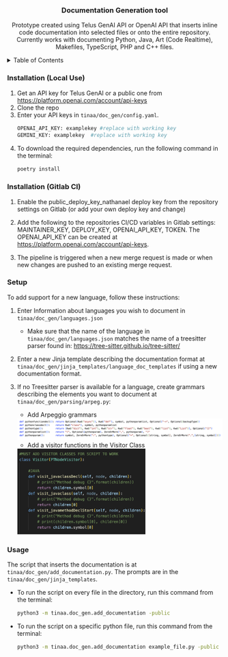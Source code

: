 <h3 align="center">Documentation Generation tool</h3>

  <p align="center">
    Prototype created using Telus GenAI API or OpenAI API that inserts inline code documentation into selected files or onto the entire repository. 
    Currently works with documenting Python, Java, Art (Code Realtime), Makefiles, TypeScript, PHP and C++ files.
  </p>
</div>


<!-- TABLE OF CONTENTS -->
<details>
  <summary>Table of Contents</summary>
  <ol>
    <li>
      <a href="#about-the-project">About The Project</a>
    </li>
    <li>
      <a href="#installation">Installation</a>
    </li>
    <li><a href="#usage">Usage</a></li>
        <li><a href="#llm">LLM-as-judge Evaluation</a></li>

  </ol>
</details>


### Installation (Local Use)

1. Get an API key for Telus GenAI or a public one from https://platform.openai.com/account/api-keys 
2. Clone the repo
   <!-- ```sh
   git@github.com:nathanaelyao/Header-Comment-Generation.git
   ``` -->
3. Enter your API keys in `tinaa/doc_gen/config.yaml`.
   ```sh
   OPENAI_API_KEY: examplekey #replace with working key
   GEMINI_KEY: examplekey  #replace with working key
   ```
4. To download the required dependencies, run the following command in the terminal:
   ```sh
   poetry install
   ```

### Installation (Gitlab CI)

1. Enable the public_deploy_key_nathanael deploy key from the repository settings on Gitlab (or add your own deploy key and change)

2. Add the following to the repositories CI/CD variables in Gitlab settings: MAINTAINER_KEY, DEPLOY_KEY, OPENAI_API_KEY, TOKEN. The OPENAI_API_KEY can be created at https://platform.openai.com/account/api-keys.

3. The pipeline is triggered when a new merge request is made or when new changes are pushed to an existing merge request.

### Setup

To add support for a new language, follow these instructions: 
1. Enter Information about languages you wish to document in `tinaa/doc_gen/languages.json`
    - Make sure that the name of the language in `tinaa/doc_gen/languages.json` matches the name of a treesitter parser found in: https://tree-sitter.github.io/tree-sitter/
2. Enter a new Jinja template describing the documentation format at `tinaa/doc_gen/jinja_templates/language_doc_templates` if using a new documentation format.
3. If no Treesitter parser is available for a language, create grammars describing the elements you want to document at `tinaa/doc_gen/parsing/arpeg.py`:
    - Add Arpeggio grammars
    <img src="images/python_grammars.png" alt="Screenshot 1" style="width: 700px; margin-right: 10px;">

    - Add a visitor functions in the Visitor Class
    <img src="images/visitor_class.png" alt="Screenshot 1" style="width: 300px; margin-right: 10px;">

### Usage
The script that inserts the documentation is at `tinaa/doc_gen/add_documentation.py`. The prompts are in the `tinaa/doc_gen/jinja_templates`.

- To run the script on every file in the directory, run this command from the terminal:
   ```sh
   python3 -m tinaa.doc_gen.add_documentation -public
   ```
- To run the script on a specific python file, run this command from the terminal:
   ```sh
   python3 -m tinaa.doc_gen.add_documentation example_file.py -public
   ```